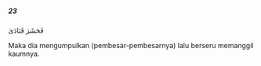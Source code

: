 ##### 23

<span class="ayah">فَحَشَرَ فَنَادَىٰ</span>

<span class="ayah_translation">Maka dia mengumpulkan (pembesar-pembesarnya) lalu berseru memanggil kaumnya.</span>
